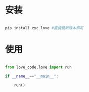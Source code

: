 # 安装
```python

pip install zyc_love #直接最新版本即可

```

# 使用
```python

from love_code.love import run 

if __name__=="__main__":
    
    run()

```
